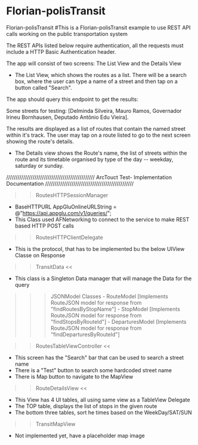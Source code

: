 # Florian-polisTransit
Florian-polisTransit
#This is a Florian-polisTransit example to use  REST API calls working on the public transportation system

The REST APIs listed below require authentication, all the requests must include a HTTP Basic Authentication header. 

The app will consist of two screens: 
The List View and the Details View

- The List View, which shows the routes as a list. There will be a search box, 
where the user can type a name of a street and then tap on a button called "Search". 

The app should query this endpoint to get the results:

Some streets for testing: 
[Delminda Silveira, Mauro Ramos, Governador Irineu Bornhausen, Deputado Antônio Edu Vieira].

The results are displayed as a list of routes that contain the named street within it's track. 
The user may tap on a route listed to go to the next screen showing the route's details.

- The Details view shows the Route's name, the list of streets within the route and its 
timetable organised by type of the day -- weekday, saturday or sunday.


///////////////////////////////////////////////
		ArcTouct Test- Implementation Documentation
///////////////////////////////////////////////


>> RoutesHTTPSessionManager 
- BaseHTTPURL AppGluOnlineURLString = @"https://api.appglu.com/v1/queries/";
- This Class used AFNetworking to connect to the service to make REST based HTTP POST calls



>> RoutesHTTPClientDelegate
- This is the protocol, that has to be implemented bu the below UIView Classe on Response



>> TransitData <<
- This class is a Singleton Data manager that will manage the Data for the query 



>>> JSONModel Classes
    - RouteModel		[Implements RouteJSON model for response from "findRoutesByStopName"]
    - StopModel 		[Implements RouteJSON model for response from "findStopsByRouteId"]
    - DeparturesModel 	[Implements RouteJSON model for response from "findDeparturesByRouteId"]



>> RoutesTableViewController <<
- This screen has the "Search" bar that can be used to search a street name
- There is a "Test" button to search some hardcoded street name
- There is Map button to navigate to the MapView



>> RouteDetailsView <<
- This View has 4 UI tables, all using same view as a TableView Delegate 
- The TOP table, displays the list of stops in the given route
- The bottom three tables, sort he times based on the WeekDay/SAT/SUN


>> TransitMapView
- Not implemented yet, have a placeholder map image
